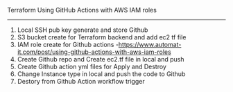 Terraform Using GitHub Actions with AWS IAM roles
*************************************************

1) Local SSH pub key generate and store Github
2) S3 bucket create for Terraform backend and add ec2 tf file
3) IAM role create for Github actions
   -https://www.automat-it.com/post/using-github-actions-with-aws-iam-roles 
4) Create Github repo and Create ec2.tf file in local and push 
5) Create Github action yml files for Apply and Destroy
6) Change Instance type in local and push the code to Github
7) Destory from Github Action workflow trigger 
